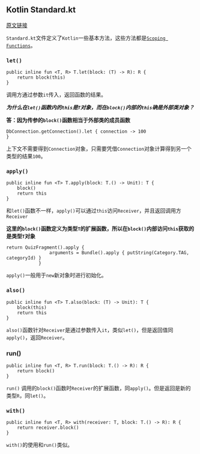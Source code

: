 ## Kotlin Standard.kt ##

[原文链接](http://beust.com/weblog/2015/10/30/exploring-the-kotlin-standard-library/)

`Standard.kt`文件定义了`Kotlin`一些基本方法，这些方法都是[`Scoping Functions`](https://kotlin.guide/scoping-functions)。

### `let()` ###

	public inline fun <T, R> T.let(block: (T) -> R): R {
	    return block(this)
	}

调用方通过参数`it`传入，返回函数的结果。

***为什么在`let()`函数内的`this`是`T`对象，而在`block()`内部的`this`确是外部类对象？***

**答：因为传参的`block()`函数相当于外部类的成员函数**

	DbConnection.getConnection().let { connection -> 100
	}
	
上下文不需要得到`Connection`对象，只需要凭借`Connection`对象计算得到另一个类型的结果`100`。

### `apply()` ###

	public inline fun <T> T.apply(block: T.() -> Unit): T {
	    block()
	    return this
	}

和`let()`函数不一样，`apply()`可以通过`this`访问`Receiver`，并且返回调用方`Receiver`

**这里的`block()`函数定义为类型`T`的扩展函数，所以在`block()`内部访问`this`获取的是类型`T`对象**

	return QuizFragment().apply {
	                arguments = Bundle().apply { putString(Category.TAG, categoryId) }
	            }
	            
`apply()`一般用于`new`新对象时进行初始化。

### `also()` ###
	public inline fun <T> T.also(block: (T) -> Unit): T {
	    block(this)
	    return this
	}

`also()`函数针对`Receiver`是通过参数传入`it`，类似`let()`，但是返回值同`apply()`，返回`Receiver`。

### run() ###
	public inline fun <T, R> T.run(block: T.() -> R): R {
	    return block()
	}

`run()` 调用的`block()`函数时`Receiver`的扩展函数，同`apply()`。但是返回是新的类型`R`，同`let()`。

### `with()` ###

	public inline fun <T, R> with(receiver: T, block: T.() -> R): R {
	    return receiver.block()
	}
	
`with()`的使用和`run()`类似。